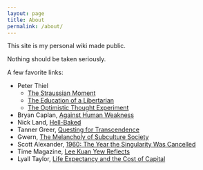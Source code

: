 ```yaml
---
layout: page
title: About
permalink: /about/
---
```


This site is my personal wiki made public.

Nothing should be taken seriously.

A few favorite links:
* Peter Thiel
  * [The Straussian Moment](https://www.evernote.com/shard/s542/client/snv?noteGuid=46c636b6-b404-45df-ab0a-1f84c6fdc8c2&noteKey=7c94233539b8258d72b395a063f3c589&sn=https://www.evernote.com/shard/s542/sh/46c636b6-b404-45df-ab0a-1f84c6fdc8c2/7c94233539b8258d72b395a063f3c589&title=That+Essay)
  * [The Education of a Libertarian](https://www.cato-unbound.org/2009/04/13/peter-thiel/education-libertarian)
  * [The Optimistic Thought Experiment](https://www.hoover.org/research/optimistic-thought-experiment)
* Bryan Caplan, [Against Human Weakness](https://www.econlib.org/archives/2009/09/against_human_w.html)
* Nick Land, [Hell-Baked](http://www.xenosystems.net/hell-baked/)
* Tanner Greer, [Questing for Transcendence](https://scholars-stage.blogspot.com/2019/04/on-quests-for-transcendence.html)
* Gwern, [The Melancholy of Subculture Society](https://www.gwern.net/The-Melancholy-of-Subculture-Society#monoculture)
* Scott Alexander, [1960: The Year the Singularity Was Cancelled](https://www.lesswrong.com/posts/bYrF8rXFYwPqnfxTp/1960-the-year-the-singularity-was-cancelled)
* Time Magazine, [Lee Kuan Yew Reflects](http://content.time.com/time/subscriber/printout/0,8816,1137705,00.html)
* Lyall Taylor, [Life Expectancy and the Cost of Capital](https://lt3000.blogspot.com/2018/02/life-expectancy-and-cost-of-capital.html)
